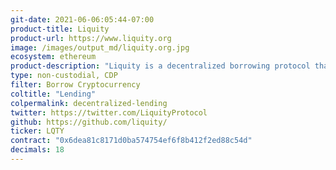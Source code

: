 ```yaml
---
git-date: 2021-06-06:05:44-07:00
product-title: Liquity
product-url: https://www.liquity.org
image: /images/output_md/liquity.org.jpg
ecosystem: ethereum
product-description: "Liquity is a decentralized borrowing protocol that allows you to draw interest-free loans against Ether used as collateral. [Interview with founder](/liquity)."
type: non-custodial, CDP
filter: Borrow Cryptocurrency
coltitle: "Lending"
colpermalink: decentralized-lending
twitter: https://twitter.com/LiquityProtocol
github: https://github.com/liquity/
ticker: LQTY
contract: "0x6dea81c8171d0ba574754ef6f8b412f2ed88c54d"
decimals: 18
---
```

